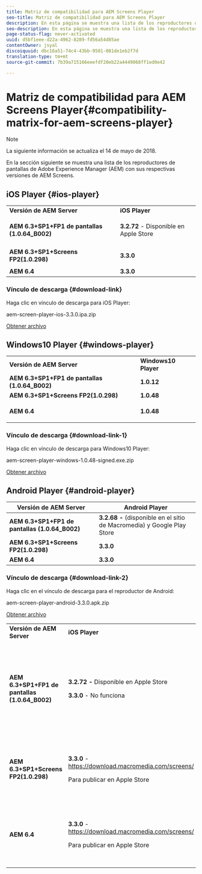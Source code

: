 ```yaml
---
title: Matriz de compatibilidad para AEM Screens Player
seo-title: Matriz de compatibilidad para AEM Screens Player
description: En esta página se muestra una lista de los reproductores de AEM Screens con sus respectivas versiones de AEM Screens.
seo-description: En esta página se muestra una lista de los reproductores de AEM Screens con sus respectivas versiones de AEM Screens.
page-status-flag: never-activated
uuid: d5bf1eee-d22a-4962-8289-fd56a54d85ae
contentOwner: jsyal
discoiquuid: dbc16a51-74c4-43bb-9501-081de1eb2f7d
translation-type: tm+mt
source-git-commit: 7b39a715166eeefdf20eb22a4449068ff1ed0e42

---
```



# Matriz de compatibilidad para AEM Screens Player{#compatibility-matrix-for-aem-screens-player}

>[!NOTE]
>
>La siguiente información se actualiza el 14 de mayo de 2018.

En la sección siguiente se muestra una lista de los reproductores de pantallas de Adobe Experience Manager (AEM) con sus respectivas versiones de AEM Screens.

## iOS Player {#ios-player}

<table> 
 <tbody>
  <tr>
   <td><strong>Versión de AEM Server</strong></td> 
   <td><strong>iOS Player</strong></td> 
  </tr>
  <tr>
   <td><strong>AEM 6.3+SP1+FP1 de pantallas (1.0.64_B002)</strong></td> 
   <td><p><strong>3.2.72</strong> - Disponible en Apple Store</p> <p> </p> </td> 
  </tr>
  <tr>
   <td><strong><strong>AEM 6.3+SP1+Screens FP2(1.0.298)</strong></strong></td> 
   <td><p><strong>3.3.0</strong> </p> <p> </p> </td> 
  </tr>
  <tr>
   <td><strong>AEM 6.4</strong></td> 
   <td><strong>3.3.0</strong> </td> 
  </tr>
 </tbody>
</table>

### Vínculo de descarga {#download-link}

Haga clic en vínculo de descarga para iOS Player:

aem-screen-player-ios-3.3.0.ipa.zip

[Obtener archivo](assets/aem-screens-player-ios-330ipa.zip)

## Windows10 Player {#windows-player}

<table> 
 <tbody>
  <tr>
   <td><strong>Versión de AEM Server</strong></td> 
   <td><strong>Windows10 Player</strong></td> 
  </tr>
  <tr>
   <td><strong>AEM 6.3+SP1+FP1 de pantallas (1.0.64_B002)</strong></td> 
   <td><strong>1.0.12</strong><br /> </td> 
  </tr>
  <tr>
   <td><strong><strong>AEM 6.3+SP1+Screens FP2(1.0.298)</strong></strong></td> 
   <td><strong>1.0.48 </strong></td> 
  </tr>
  <tr>
   <td><strong>AEM 6.4</strong></td> 
   <td><p><strong>1.0.48 </strong></p> </td> 
  </tr>
 </tbody>
</table>

### Vínculo de descarga {#download-link-1}

Haga clic en vínculo de descarga para Windows10 Player:

aem-screen-player-windows-1.0.48-signed.exe.zip

[Obtener archivo](assets/aem-screens-player-windows-1048-signedexe.zip)

## Android Player {#android-player}

| **Versión de AEM Server** | **Android Player** |
|---|---|
| **AEM 6.3+SP1+FP1 de pantallas (1.0.64_B002)** | **3.2.68 -** (disponible en el sitio de Macromedia) y Google Play Store |
| **AEM 6.3+SP1+Screens FP2(1.0.298)** | **3.3.0** |
| **AEM 6.4** | **3.3.0** |

### Vínculo de descarga {#download-link-2}

Haga clic en el vínculo de descarga para el reproductor de Android:

aem-screen-player-android-3.3.0.apk.zip

[Obtener archivo](assets/aem-screens-player-android-330apk.zip)

<table> 
 <tbody>
  <tr>
   <td><strong>Versión de AEM Server</strong></td> 
   <td><strong>iOS Player</strong></td> 
   <td><strong>Windows10 Player</strong></td> 
   <td><strong>Chrome OS Player</strong><br /> </td> 
   <td><strong>Android Player</strong></td> 
  </tr>
  <tr>
   <td><strong>AEM 6.3+SP1+FP1 de pantallas (1.0.64_B002)</strong></td> 
   <td><p><strong>3.2.72 - </strong>Disponible en Apple Store</p> <p><strong>3.3.0</strong> - No funciona</p> <p> </p> </td> 
   <td><strong>1.0.12</strong> - (disponible en Macromedia)</td> 
   <td><p><strong>1.0.30 -</strong> disponible en la tienda de Chrome.</p> <p>No compatible con Feature Pack 1</p> </td> 
   <td><strong>3.2.68 -</strong> (disponible en el sitio de Macromedia) y Google Play Store</td> 
  </tr>
  <tr>
   <td><strong><strong>AEM 6.3+SP1+Screens FP2(1.0.298)</strong></strong></td> 
   <td><p><strong>3.3.0</strong> - <a href="https://download.macromedia.com/screens/">https://download.macromedia.com/screens/</a></p> <p>Para publicar en Apple Store</p> <p> </p> </td> 
   <td><strong>1.0.48 -</strong> <a href="https://download.macromedia.com/screens/">https://download.macromedia.com/screens/</a></td> 
   <td><p><strong>1.0.42 - </strong></p> <p>Para publicar en la tienda de Chrome</p> </td> 
   <td><strong>3.3.0 - </strong><a href="https://download.macromedia.com/screens/">https://download.macromedia.com/screens/</a></td> 
  </tr>
  <tr>
   <td><strong>AEM 6.4</strong></td> 
   <td><p><strong>3.3.0</strong> - <a href="https://download.macromedia.com/screens/">https://download.macromedia.com/screens/</a></p> <p>Para publicar en Apple Store</p> </td> 
   <td><p><strong>1.0.48 -</strong><br /> </p> <p><a href="https://download.macromedia.com/screens/">https://download.macromedia.com/screens/</a></p> </td> 
   <td><p><strong>1.0.42 - </strong></p> <p>Para publicar en la tienda de Chrome</p> </td> 
   <td><strong>3.3.0 - </strong><a href="https://download.macromedia.com/screens/">https://download.macromedia.com/screens/</a></td> 
  </tr>
 </tbody>
</table>


